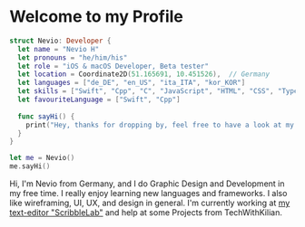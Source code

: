 # **Welcome to my Profile** 

```SWIFT
struct Nevio: Developer {
  let name = "Nevio H"
  let pronouns = "he/him/his"
  let role = "iOS & macOS Developer, Beta tester"
  let location = Coordinate2D(51.165691, 10.451526),  // Germany
  let languages = ["de_DE", "en_US", "ita_ITA", "kor_KOR"]
  let skills = ["Swift", "Cpp", "C", "JavaScript", "HTML", "CSS", "TypeScript"]
  let favouriteLanguage = ["Swift", "Cpp"]
  
  func sayHi() {
    print("Hey, thanks for dropping by, feel free to have a look at my work! 🙂")
  }
}

let me = Nevio()
me.sayHi()
```

Hi, I'm Nevio from Germany, and I do Graphic Design and Development in my free time. I really enjoy learning new languages and frameworks.
I also like wireframing, UI, UX, and design in general. I'm currently working at [my text-editor "ScribbleLab"](https://github.com/ScribbleLabApp) and help at some Projects from TechWithKilian.

